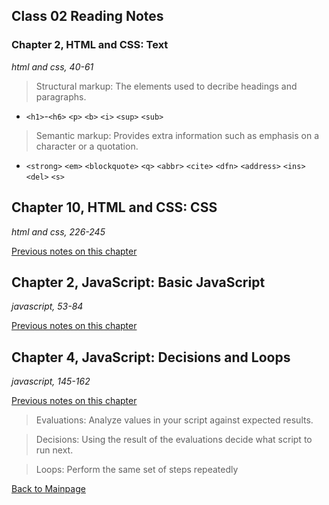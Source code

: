 ## Class 02 Reading Notes

### Chapter 2, HTML and CSS: Text
*html and css, 40-61*

> Structural markup: The elements used to decribe headings and paragraphs.
+ `<h1>`-`<h6>` `<p>` `<b>` `<i>` `<sup>` `<sub>`

> Semantic markup: Provides extra information such as emphasis on a character or a quotation.
+ `<strong>` `<em>` `<blockquote>` `<q>` `<abbr>` `<cite>` `<dfn>` `<address>` `<ins>` `<del>` `<s>`

## Chapter 10, HTML and CSS: CSS
*html and css, 226-245*

[Previous notes on this chapter](../102/design-css.md)


## Chapter 2, JavaScript: Basic JavaScript
*javascript, 53-84*

[Previous notes on this chapter](../102/javascript.md)

## Chapter 4, JavaScript: Decisions and Loops
*javascript, 145-162*

[Previous notes on this chapter](../102/ops-loops.md)

> Evaluations: Analyze values in your script against expected results.

> Decisions: Using the result of the evaluations decide what script to run next.

> Loops: Perform the same set of steps repeatedly


[Back to Mainpage](../code-fellows.md)<br>